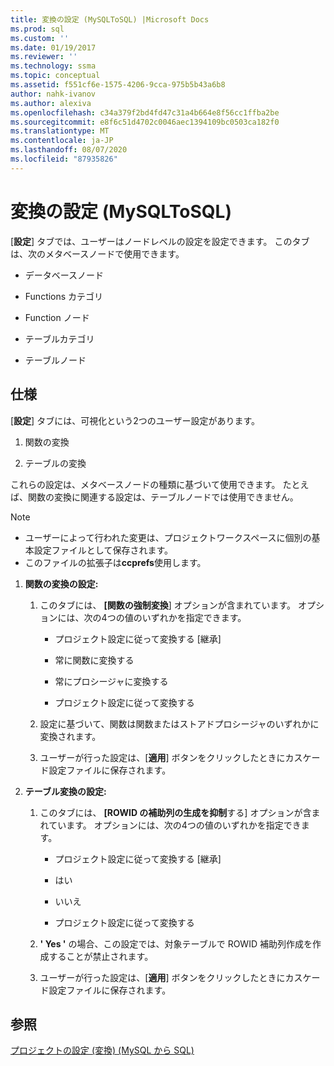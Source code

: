```yaml
---
title: 変換の設定 (MySQLToSQL) |Microsoft Docs
ms.prod: sql
ms.custom: ''
ms.date: 01/19/2017
ms.reviewer: ''
ms.technology: ssma
ms.topic: conceptual
ms.assetid: f551cf6e-1575-4206-9cca-975b5b43a6b8
author: nahk-ivanov
ms.author: alexiva
ms.openlocfilehash: c34a379f2bd4fd47c31a4b664e8f56cc1ffba2be
ms.sourcegitcommit: e8f6c51d4702c0046aec1394109bc0503ca182f0
ms.translationtype: MT
ms.contentlocale: ja-JP
ms.lasthandoff: 08/07/2020
ms.locfileid: "87935826"
---
```

# <a name="conversion-settings-mysqltosql"></a>変換の設定 (MySQLToSQL)
[**設定**] タブでは、ユーザーはノードレベルの設定を設定できます。 このタブは、次のメタベースノードで使用できます。  
  
-   データベースノード  
  
-   Functions カテゴリ  
  
-   Function ノード  
  
-   テーブルカテゴリ  
  
-   テーブルノード  
  
## <a name="specifications"></a>仕様  
[**設定**] タブには、可視化という2つのユーザー設定があります。  
  
1.  関数の変換  
  
2.  テーブルの変換  
  
これらの設定は、メタベースノードの種類に基づいて使用できます。 たとえば、関数の変換に関連する設定は、テーブルノードでは使用できません。  
  
> [!NOTE]  
> -   ユーザーによって行われた変更は、プロジェクトワークスペースに個別の基本設定ファイルとして保存されます。  
> -   このファイルの拡張子は**ccprefs**使用します。  
  
1.  **関数の変換の設定:**  
  
    1.  このタブには、 **[関数の強制変換**] オプションが含まれています。 オプションには、次の4つの値のいずれかを指定できます。  
  
        -   プロジェクト設定に従って変換する [継承]  
  
        -   常に関数に変換する  
  
        -   常にプロシージャに変換する  
  
        -   プロジェクト設定に従って変換する  
  
    2.  設定に基づいて、関数は関数またはストアドプロシージャのいずれかに変換されます。  
  
    3.  ユーザーが行った設定は、[**適用**] ボタンをクリックしたときにカスケード設定ファイルに保存されます。  
  
2.  **テーブル変換の設定:**  
  
    1.  このタブには、 **[ROWID の補助列の生成を抑制**する] オプションが含まれています。 オプションには、次の4つの値のいずれかを指定できます。  
  
        -   プロジェクト設定に従って変換する [継承]  
  
        -   はい  
  
        -   いいえ  
  
        -   プロジェクト設定に従って変換する  
  
    2.  **' Yes '** の場合、この設定では、対象テーブルで ROWID 補助列作成を作成することが禁止されます。  
  
    3.  ユーザーが行った設定は、[**適用**] ボタンをクリックしたときにカスケード設定ファイルに保存されます。  
  
## <a name="see-also"></a>参照  
[プロジェクトの設定 (変換) (MySQL から SQL)](https://msdn.microsoft.com/7ad5fe44-6445-4ba8-a457-5af792631f11)  
  
